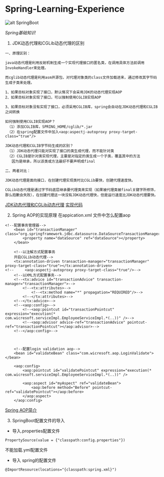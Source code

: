 # Spring-Learning-Experience

![alt SpringBoot](https://bkimg.cdn.bcebos.com/pic/37d12f2eb9389b503a80d4b38b35e5dde6116ed7?x-bce-process=image/watermark,g_7,image_d2F0ZXIvYmFpa2UxNTA=,xp_5,yp_5)

*Spring基础知识*
1. JDK动态代理和CGLib动态代理的区别
```
一、原理区别：

java动态代理是利用反射机制生成一个实现代理接口的匿名类，在调用具体方法前调用InvokeHandler来处理。

而cglib动态代理是利用asm开源包，对代理对象类的class文件加载进来，通过修改其字节码生成子类来处理。

1、如果目标对象实现了接口，默认情况下会采用JDK的动态代理实现AOP 
2、如果目标对象实现了接口，可以强制使用CGLIB实现AOP 

3、如果目标对象没有实现了接口，必须采用CGLIB库，spring会自动在JDK动态代理和CGLIB之间转换

如何强制使用CGLIB实现AOP？
 （1）添加CGLIB库，SPRING_HOME/cglib/*.jar
 （2）在spring配置文件中加入<aop:aspectj-autoproxy proxy-target-class="true"/>

JDK动态代理和CGLIB字节码生成的区别？
 （1）JDK动态代理只能对实现了接口的类生成代理，而不能针对类
 （2）CGLIB是针对类实现代理，主要是对指定的类生成一个子类，覆盖其中的方法
   因为是继承，所以该类或方法最好不要声明成final 

二、两者对比：

JDK动态代理是面向接口，在创建代理实现类时比CGLib要快，创建代理速度快。

CGLib动态代理是通过字节码底层继承要代理类来实现（如果被代理类被final关键字所修饰，那么抱歉会失败），在创建代理这一块没有JDK动态代理快，但是运行速度比JDK动态代理要快。
```
[JDK动态代理和CGLib动态代理](https://www.cnblogs.com/wangjing666/p/9660275.html)
[实现代码](https://blog.csdn.net/doujinlong1/article/details/80680149)

2. Spring AOP的实现原理
在appication.xml 文件中怎么配置aop
```
<!--配置事务管理器-->
    <bean id="transactionManager" class="org.springframework.jdbc.datasource.DataSourceTransactionManager">
        <property name="dataSource" ref="dataSource"></property>
    </bean>

    <!--以注解方式配置事务
    开启CGLib动态代理-->
    <tx:annotation-driven transaction-manager="transactionManager" proxy-target-class="true"></tx:annotation-driven>
<!--     <aop:aspectj-autoproxy proxy-target-class="true"/>-->
    <!--以XML方式配置事务-->
    <!--<tx:advice id="transactionAdvice" transaction-manager="transactionManager">-->
        <!--<tx:attributes>-->
            <!--<tx:method name="*" propagation="REQUIRED"/>-->
        <!--</tx:attributes>-->
    <!--</tx:advice>-->
    <!--<aop:config>-->
        <!--<aop:pointcut id="transactionPointcut" expression="execution(* com.wicresoft.serviceImpl.EmployeeServiceImpl.*(..))" />-->
        <!--<aop:advisor advice-ref="transactionAdvice" pointcut-ref="transactionPointcut"></aop:advisor>-->
    <!--</aop:config>-->



    <!--配置login validation aop-->
    <bean id="validateBean" class="com.wicresoft.aop.LoginValidate"></bean>

    <aop:config>
        <aop:pointcut id="validatePointcut" expression="execution(* com.wicresoft.serviceImpl.EmployeeServiceImpl.*(..))" />

        <aop:aspect id="myAspect" ref="validateBean">
            <aop:before method="Before" pointcut-ref="validatePointcut"></aop:before>
        </aop:aspect>
    </aop:config>
```
[Spring AOP简介](https://www.jianshu.com/p/5b9a0d77f95f)

3. SpringBoot配置文件的导入
 - 导入.properties配置文件
  ```
  PropertySource(value = {"classpath:config.properties"})
  ```
  不能加载.yml配置文件
 - 导入 spring的配置文件
  ```
  @ImportResource(locations="{classpath:spring.xml}")
  ```
